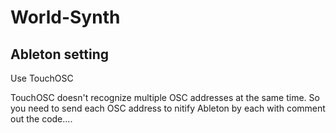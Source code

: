# World-Synth

## Ableton setting
Use TouchOSC

TouchOSC doesn't recognize multiple OSC addresses at the same time.
So you need to send each OSC address to nitify Ableton by each with comment out the code.... 
